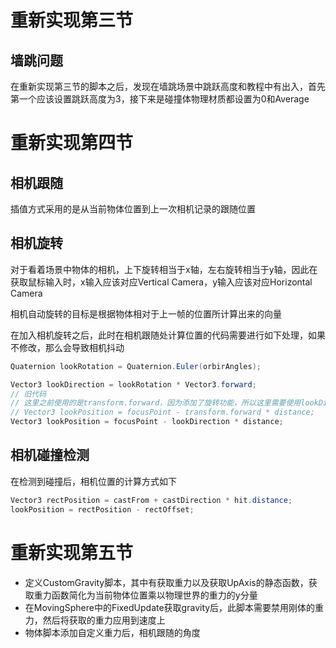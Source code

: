 # 重新实现第三节

## 墙跳问题
在重新实现第三节的脚本之后，发现在墙跳场景中跳跃高度和教程中有出入，首先第一个应该设置跳跃高度为3，接下来是碰撞体物理材质都设置为0和Average

# 重新实现第四节

## 相机跟随
插值方式采用的是从当前物体位置到上一次相机记录的跟随位置

## 相机旋转
对于看着场景中物体的相机，上下旋转相当于x轴，左右旋转相当于y轴，因此在获取鼠标输入时，x输入应该对应Vertical Camera，y输入应该对应Horizontal Camera

相机自动旋转的目标是根据物体相对于上一帧的位置所计算出来的向量

在加入相机旋转之后，此时在相机跟随处计算位置的代码需要进行如下处理，如果不修改，那么会导致相机抖动
```csharp
Quaternion lookRotation = Quaternion.Euler(orbirAngles);

Vector3 lookDirection = lookRotation * Vector3.forward;
// 旧代码
// 这里之前使用的是transform.forward，因为添加了旋转功能，所以这里需要使用lookDirection
// Vector3 lookPosition = focusPoint - transform.forward * distance;
Vector3 lookPosition = focusPoint - lookDirection * distance;
```

## 相机碰撞检测

在检测到碰撞后，相机位置的计算方式如下
```csharp
Vector3 rectPosition = castFrom + castDirection * hit.distance;
lookPosition = rectPosition - rectOffset;
```

# 重新实现第五节

* 定义CustomGravity脚本，其中有获取重力以及获取UpAxis的静态函数，获取重力函数简化为当前物体位置乘以物理世界的重力的y分量
* 在MovingSphere中的FixedUpdate获取gravity后，此脚本需要禁用刚体的重力，然后将获取的重力应用到速度上
* 物体脚本添加自定义重力后，相机跟随的角度